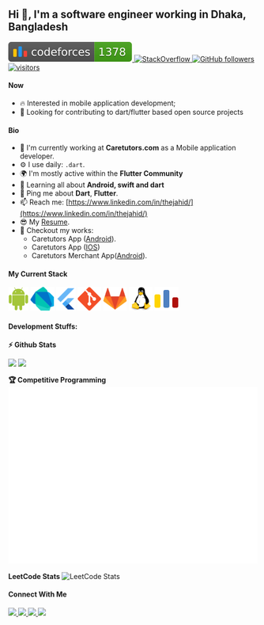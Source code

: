 


## Hi 👋, I'm a software engineer working in Dhaka, Bangladesh

<p align="left">
	<a href="https://codeforces.com/profile/xahid_71">
<img alt="cf_ratings"
src="https://raw.githubusercontent.com/iamthejahid/cf_handler/main/output/max_rating.svg" />
</a>
<a href="https://stackoverflow.com/users/14652317/xahid-rocks">
<img alt="StackOverflow"
src="https://stackoverflow-badge.vercel.app/?userID=14652317" />
</a>
  <a href="https://github.com/iamthejahid?tab=followers">
    <img alt="GitHub followers" src="https://img.shields.io/github/followers/iamthejahid?color=green&logo=github">
  </a>
  <a href="https://github.com/iamthejahid/">
    <img src="https://komarev.com/ghpvc/?username=iamthejahid" alt="visitors" />
  </a>

</p>

#### Now

- :fire: Interested in mobile application development;
- :calendar: Looking for contributing to dart/flutter based open source projects 

#### Bio

- 🏢 I'm currently working at **Caretutors.com** as a  Mobile application developer.
- ⚙️ I use daily: `.dart`.
- 🌍 I'm mostly active within the **Flutter Community**
- 🌱 Learning all about **Android, swift and dart**
- 💬 Ping me about **Dart**, **Flutter**.
- 📫 Reach me: [https://www.linkedin.com/in/thejahid/](https://www.linkedin.com/in/thejahid/)
- 😎 My [Resume](files/resume.pdf).
- 📱 Checkout my works:
	- Caretutors App ([Android](https://play.google.com/store/apps/details?id=com.caretutors)).
	- Caretutors App ([IOS](https://apps.apple.com/app/caretutors/id1607736513))
	- Caretutors Merchant App([Android](https://play.google.com/store/apps/details?id=com.caretutors_merchant)).


#### My Current Stack

<img height="48" src="img/Android_robot.svg" alt="Android"> <img height="48" src="img/Dart-logo-icon.svg" alt="Dart"> <img height="48" src="img/flutter_logo.svg" alt="flutter"> <img height="48" src="img/git-original.svg" alt="git"> <img height="48" src="img/gitlab-original.svg" alt="gitlab"> <img height="48" src="img/linux-original.svg" alt="linux"> <img height="48" src="img/cflogo.svg" alt="cf">

#### Development Stuffs:

<b>⚡ Github Stats</b>
<p float="left">
<img height="180em" src="https://github-readme-stats.vercel.app/api?username=iamthejahid&show_icons=true&hide_border=true&&count_private=true&include_all_commits=true" /> 
<img height="180em" src="https://github-readme-stats.vercel.app/api/top-langs/?username=iamthejahid&show_icons=true&hide_border=true&layout=compact&langs_count=8"/>
</p>


**🏆 Competitive Programming**
![Competitive Programming](https://raw.githubusercontent.com/iamthejahid/cf_handler/main/output/light_card.svg)

**LeetCode Stats**
![LeetCode Stats](https://leetcard.jacoblin.cool/iamthejahid?theme=dark)



#### Connect With Me

<p left="center">
<a href="https://twitter.com/Iamthe_Jahid">
  <img src="https://img.shields.io/badge/twitter-%231DA1F2.svg?&style=for-the-badge&logo=twitter&logoColor=white" height=25>
</a> 
<a href="https://www.linkedin.com/in/thejahid/">
  <img src="https://img.shields.io/badge/linkedin-%230077B5.svg?&style=for-the-badge&logo=linkedin&logoColor=white" height=25>
</a> 
<a href="https://www.facebook.com/iamthejahid/">
  <img src="https://img.shields.io/badge/Facebook-1877F2?style=for-the-badge&logo=facebook&logoColor=white" height=25>
</a>
<a href="mailto:jahid.info97@gmail.com">
  <img src="	https://img.shields.io/badge/Gmail-D14836?style=for-the-badge&logo=gmail&logoColor=white" height=25>
</a>
</p>
